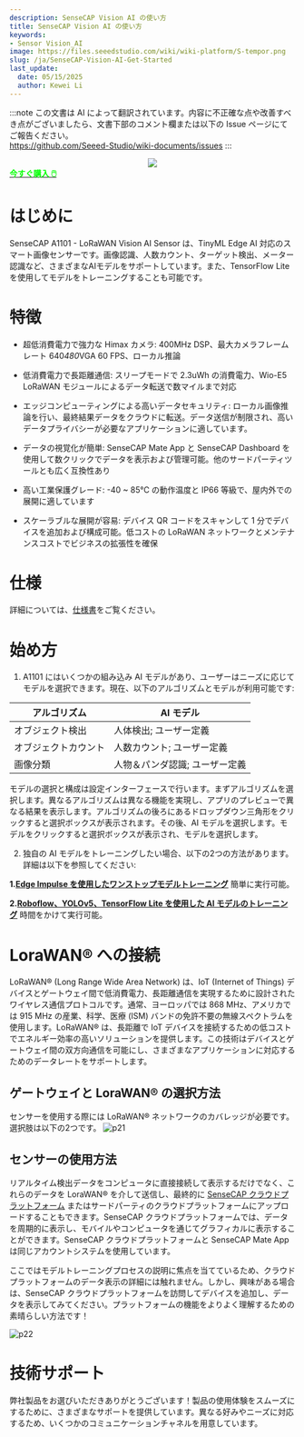 ```yaml
---
description: SenseCAP Vision AI の使い方
title: SenseCAP Vision AI の使い方
keywords:
- Sensor Vision_AI
image: https://files.seeedstudio.com/wiki/wiki-platform/S-tempor.png
slug: /ja/SenseCAP-Vision-AI-Get-Started
last_update:
  date: 05/15/2025
  author: Kewei Li
---
```

:::note
この文書は AI によって翻訳されています。内容に不正確な点や改善すべき点がございましたら、文書下部のコメント欄または以下の Issue ページにてご報告ください。  
https://github.com/Seeed-Studio/wiki-documents/issues
:::

<div align="center"><img width ={400} src="https://media-cdn.seeedstudio.com/media/catalog/product/cache/bb49d3ec4ee05b6f018e93f896b8a25d/1/0/101990962-a1101-first-new-10.17.jpg"/></div>

<div class="get_one_now_container" style={{textAlign: 'center'}}>
    <a class="get_one_now_item" href="https://www.seeedstudio.com/SenseCAP-A1101-LoRaWAN-Vision-AI-Sensor-p-5367.html" target="_blank" rel="noopener noreferrer">
            <strong><span><font color={'FFFFFF'} size={"4"}> 今すぐ購入 🖱️</font></span></strong>
    </a>
</div>

# はじめに

SenseCAP A1101 - LoRaWAN Vision AI Sensor は、TinyML Edge AI 対応のスマート画像センサーです。画像認識、人数カウント、ターゲット検出、メーター認識など、さまざまなAIモデルをサポートしています。また、TensorFlow Lite を使用してモデルをトレーニングすることも可能です。<br />

# 特徴
- 超低消費電力で強力な Himax カメラ: 400MHz DSP、最大カメラフレームレート 640*480*VGA 60 FPS、ローカル推論

- 低消費電力で長距離通信: スリープモードで 2.3uWh の消費電力、Wio-E5 LoRaWAN モジュールによるデータ転送で数マイルまで対応

- エッジコンピューティングによる高いデータセキュリティ: ローカル画像推論を行い、最終結果データをクラウドに転送。データ送信が制限され、高いデータプライバシーが必要なアプリケーションに適しています。

- データの視覚化が簡単: SenseCAP Mate App と SenseCAP Dashboard を使用して数クリックでデータを表示および管理可能。他のサードパーティツールとも広く互換性あり

- 高い工業保護グレード: -40 ~ 85℃ の動作温度と IP66 等級で、屋内外での展開に適しています

- スケーラブルな展開が容易: デバイス QR コードをスキャンして 1 分でデバイスを追加および構成可能。低コストの LoRaWAN ネットワークとメンテナンスコストでビジネスの拡張性を確保

# 仕様

詳細については、[仕様書](https://files.seeedstudio.com/wiki/SenseCAP-A1101/SenseCAP_A1101_spec.pdf)をご覧ください。

# 始め方

1. A1101 にはいくつかの組み込み AI モデルがあり、ユーザーはニーズに応じてモデルを選択できます。現在、以下のアルゴリズムとモデルが利用可能です:

|**アルゴリズム**|**AI モデル**|
|---|---|
|オブジェクト検出|人体検出; ユーザー定義|
|オブジェクトカウント|人数カウント; ユーザー定義|
|画像分類|人物＆パンダ認識; ユーザー定義|

モデルの選択と構成は設定インターフェースで行います。まずアルゴリズムを選択します。異なるアルゴリズムは異なる機能を実現し、アプリのプレビューで異なる結果を表示します。アルゴリズムの後ろにあるドロップダウン三角形をクリックすると選択ボックスが表示されます。その後、AI モデルを選択します。モデルをクリックすると選択ボックスが表示され、モデルを選択します。

2. 独自の AI モデルをトレーニングしたい場合、以下の2つの方法があります。詳細は以下を参照してください:

**1.[Edge Impulse を使用したワンストップモデルトレーニング](https://wiki.seeedstudio.com/ja/One-Stop-Model-Training-with-Edge-Impulse)** 簡単に実行可能。

**2.[Roboflow、YOLOv5、TensorFlow Lite を使用した AI モデルのトレーニング](https://wiki.seeedstudio.com/ja/Train-Deploy-AI-Model-A1101)** 時間をかけて実行可能。

# LoraWAN® への接続
LoRaWAN® (Long Range Wide Area Network) は、IoT (Internet of Things) デバイスとゲートウェイ間で低消費電力、長距離通信を実現するために設計されたワイヤレス通信プロトコルです。通常、ヨーロッパでは 868 MHz、アメリカでは 915 MHz の産業、科学、医療 (ISM) バンドの免許不要の無線スペクトラムを使用します。LoRaWAN® は、長距離で IoT デバイスを接続するための低コストでエネルギー効率の高いソリューションを提供します。この技術はデバイスとゲートウェイ間の双方向通信を可能にし、さまざまなアプリケーションに対応するためのデータレートをサポートします。

## ゲートウェイと LoraWAN® の選択方法
センサーを使用する際には LoRaWAN® ネットワークのカバレッジが必要です。選択肢は以下の2つです。
![p21](https://files.seeedstudio.com/wiki/SenseCAP/SenseCAP_LoRaWAN_S210X_Series/4.png)

## センサーの使用方法
リアルタイム検出データをコンピュータに直接接続して表示するだけでなく、これらのデータを LoraWAN® を介して送信し、最終的に [SenseCAP クラウドプラットフォーム](https://sensecap.seeed.cc/) またはサードパーティのクラウドプラットフォームにアップロードすることもできます。SenseCAP クラウドプラットフォームでは、データを周期的に表示し、モバイルやコンピュータを通じてグラフィカルに表示することができます。SenseCAP クラウドプラットフォームと SenseCAP Mate App は同じアカウントシステムを使用しています。

ここではモデルトレーニングプロセスの説明に焦点を当てているため、クラウドプラットフォームのデータ表示の詳細には触れません。しかし、興味がある場合は、SenseCAP クラウドプラットフォームを訪問してデバイスを追加し、データを表示してみてください。プラットフォームの機能をよりよく理解するための素晴らしい方法です！

![p22](https://files.seeedstudio.com/wiki/SenseCAP/SenseCAP_LoRaWAN_S210X_Series/11.png)

# 技術サポート

弊社製品をお選びいただきありがとうございます！製品の使用体験をスムーズにするために、さまざまなサポートを提供しています。異なる好みやニーズに対応するため、いくつかのコミュニケーションチャネルを用意しています。

<div class="button_tech_support_container">
<a href="https://forum.seeedstudio.com/" class="button_forum"></a> 
<a href="https://www.seeedstudio.com/contacts" class="button_email"></a>
</div>

<div class="button_tech_support_container">
<a href="https://discord.gg/eWkprNDMU7" class="button_discord"></a> 
<a href="https://github.com/Seeed-Studio/wiki-documents/discussions/69" class="button_discussion"></a>
</div>